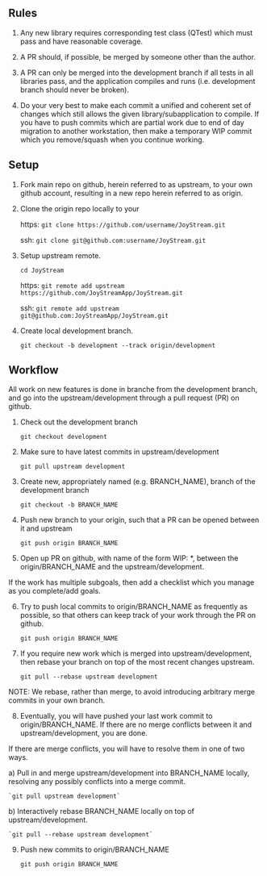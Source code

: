 Rules
------------------------------------------------------------

1. Any new library requires corresponding test class (QTest) which
must pass and have reasonable coverage.

2. A PR should, if possible, be merged by someone other than
the author.

3. A PR can only be merged into the development branch if
all tests in all libraries pass, and the application compiles
and runs (i.e. development branch should never be broken).

4. Do your very best to make each commit a unified and coherent
set of changes which still allows the given library/subapplication
to compile. If you have to push commits which are partial work
due to end of day migration to another workstation, then make 
a temporary WIP commit which you remove/squash when you continue working.

Setup
------------------------------------------------------------

1. Fork main repo on github, herein referred to as upstream,
to your own github account, resulting in a new repo herein
referred to as origin.

2. Clone the origin repo locally to your 
  
    https: `git clone https://github.com/username/JoyStream.git` 
  
    ssh: `git clone git@github.com:username/JoyStream.git`

3. Setup upstream remote.
  
    `cd JoyStream`
  
    https: `git remote add upstream https://github.com/JoyStreamApp/JoyStream.git`
  
    ssh: `git remote add upstream git@github.com:JoyStreamApp/JoyStream.git`

4. Create local development branch.
  
    `git checkout -b development --track origin/development`

Workflow
------------------------------------------------------------

All work on new features is done in branche from the development branch,
and go into the upstream/development through a pull request (PR) on github.

1. Check out the development branch

    `git checkout development`

2. Make sure to have latest commits in upstream/development
  
    `git pull upstream development`

3. Create new, appropriately named (e.g. BRANCH_NAME), branch of the development branch
  
    `git checkout -b BRANCH_NAME`

4. Push new branch to your origin, such that a PR can be opened between it and upstream

    `git push origin BRANCH_NAME`

5. Open up PR on github, with name of the form WIP: *,
between the origin/BRANCH_NAME and the upstream/development.

If the work has multiple subgoals, then add a checklist
which you manage as you complete/add goals.

6. Try to push local commits to origin/BRANCH_NAME as frequently as possible,
so that others can keep track of your work through the PR on github.
 
    `git push origin BRANCH_NAME`

7. If you require new work which is merged into upstream/development, then
rebase your branch on top of the most recent changes upstream.

    `git pull --rebase upstream development`

NOTE: We rebase, rather than merge, to avoid introducing arbitrary
merge commits in your own branch.

8. Eventually, you will have pushed your last work commit to origin/BRANCH_NAME.
If there are no merge conflicts between it and upstream/development, you are done.

If there are merge conflicts, you will have to resolve them in
one of two ways.

a) Pull in and merge upstream/development into BRANCH_NAME locally, resolving
any possibly conflicts into a merge commit.

    `git pull upstream development`

b) Interactively rebase BRANCH_NAME locally on top of upstream/development.
  
    `git pull --rebase upstream development`

9. Push new commits to origin/BRANCH_NAME
 
    `git push origin BRANCH_NAME`
